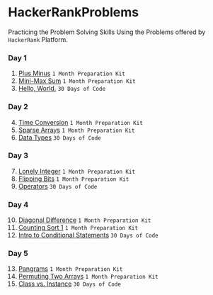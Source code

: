 # HackerRankProblems
Practicing the Problem Solving Skills Using the Problems offered by `HackerRank` Platform.

### Day 1

1. [Plus Minus](1%20Month%20Preparation%20Kit/Day%201/Plus%20Minus.cpp) `1 Month Preparation Kit`
2. [Mini-Max Sum](1%20Month%20Preparation%20Kit/Day%201/Mini-Max%20Sum.cpp) `1 Month Preparation Kit`
3. [Hello, World.](30%20Days%20of%20Code/Day%201/Hello%20World.java) `30 Days of Code`

### Day 2

4. [Time Conversion](1%20Month%20Preparation%20Kit/Day%202/Time%20Conversion.cpp) `1 Month Preparation Kit`
5. [Sparse Arrays](1%20Month%20Preparation%20Kit/Day%202/Sparse%20Arrays.cpp) `1 Month Preparation Kit`
6. [Data Types](30%20Days%20of%20Code/Day%202/Data%20Types.java) `30 Days of Code`

### Day 3

7. [Lonely Integer](1%20Month%20Preparation%20Kit/Day%203/Lonely%20Integer.cpp) `1 Month Preparation Kit`
8. [Flipping Bits](1%20Month%20Preparation%20Kit/Day%203/Flipping%20Bits.cpp) `1 Month Preparation Kit`
9. [Operators](30%20Days%20of%20Code/Day%203/Operators.java) `30 Days of Code`


### Day 4

10. [Diagonal Difference](1%20Month%20Preparation%20Kit/Day%204/Diagonal%20Difference.cpp) `1 Month Preparation Kit`
11. [Counting Sort 1](1%20Month%20Preparation%20Kit/Day%204/Counting%20Sort%201.cpp) `1 Month Preparation Kit`
12. [Intro to Conditional Statements](30%20Days%20of%20Code/Day%204/Intro%20to%20Conditional%20Statements.java) `30 Days of Code`

### Day 5

13. [Pangrams](1%20Month%20Preparation%20Kit/Day%205/Pangrams.cpp) `1 Month Preparation Kit`
14. [Permuting Two Arrays](1%20Month%20Preparation%20Kit/Day%205/Permuting%20Two%20Arrays.cpp) `1 Month Preparation Kit`
15. [Class vs. Instance](30%20Days%20of%20Code/Day%205/Class%20vs.%20Instance.java) `30 Days of Code`


